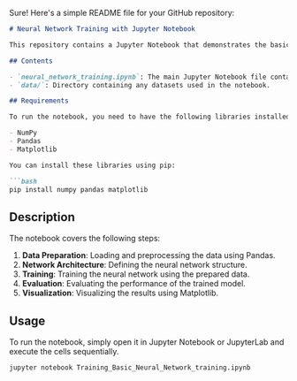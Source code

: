 Sure! Here's a simple README file for your GitHub repository:

```markdown
# Neural Network Training with Jupyter Notebook

This repository contains a Jupyter Notebook that demonstrates the basics of training a neural network. The notebook utilizes popular Python libraries such as NumPy, Pandas, and Matplotlib.

## Contents

- `neural_network_training.ipynb`: The main Jupyter Notebook file containing the code and explanations.
- `data/`: Directory containing any datasets used in the notebook.

## Requirements

To run the notebook, you need to have the following libraries installed:

- NumPy
- Pandas
- Matplotlib

You can install these libraries using pip:

```bash
pip install numpy pandas matplotlib
```

## Description

The notebook covers the following steps:

1. **Data Preparation**: Loading and preprocessing the data using Pandas.
2. **Network Architecture**: Defining the neural network structure.
3. **Training**: Training the neural network using the prepared data.
4. **Evaluation**: Evaluating the performance of the trained model.
5. **Visualization**: Visualizing the results using Matplotlib.

## Usage

To run the notebook, simply open it in Jupyter Notebook or JupyterLab and execute the cells sequentially.

```bash
jupyter notebook Training_Basic_Neural_Network_training.ipynb
```

```
